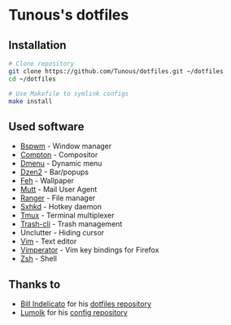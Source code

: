 Tunous's dotfiles
=================

Installation
------------

```sh
# Clone repository
git clone https://github.com/Tunous/dotfiles.git ~/dotfiles
cd ~/dotfiles

# Use Makefile to symlink configs
make install
```

Used software
-------------

* [Bspwm](https://github.com/baskerville/bspwm)           - Window manager
* [Compton](https://github.com/chjj/compton)              - Compositor
* [Dmenu](http://tools.suckless.org/dmenu/)               - Dynamic menu
* [Dzen2](https://github.com/robm/dzen)                   - Bar/popups
* [Feh](http://feh.finalrewind.org/)                      - Wallpaper
* [Mutt](http://www.mutt.org/)                            - Mail User Agent
* [Ranger](http://ranger.nongnu.org/)                     - File manager
* [Sxhkd](https://github.com/baskerville/sxhkd)           - Hotkey daemon
* [Tmux](http://tmux.sourceforge.net/)                    - Terminal multiplexer
* [Trash-cli](https://github.com/andreafrancia/trash-cli) - Trash management
* Unclutter                                               - Hiding cursor
* [Vim](http://www.vim.org/)                              - Text editor
* [Vimperator](http://www.vimperator.org/)                - Vim key bindings for Firefox
* [Zsh](http://www.zsh.org/)                              - Shell

Thanks to
---------

* [Bill Indelicato](http://www.windelicato.com/) for his [dotfiles repository](https://github.com/windelicato/dotfiles)
* [Lumolk](https://github.com/lumolk) for his [config repository](https://github.com/lumolk/config)
